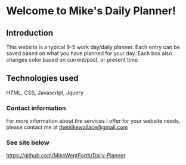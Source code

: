 # Welcome to Mike's Daily Planner! #

## Introduction ##

This website is a typical 9-5 work day/daily planner. Each entry can be saved based on what you have planned for your day. Each box also changes color based on current/past, or present time.   

## Technologies used ##

HTML, CSS, Javascript, Jquery

### Contact information ###

For more information about the services I offer for your website needs, please contact me at themikewallace@gmail.com


### See site below ###

https://github.com/MikeWentForth/Daily-Planner


